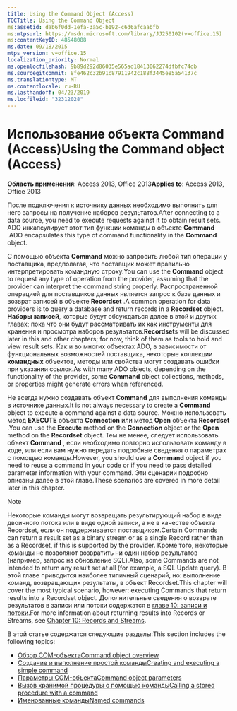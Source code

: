 ```yaml
---
title: Using the Command Object (Access)
TOCTitle: Using the Command Object
ms:assetid: dab6f0dd-1efa-3a5c-b192-c6d6afcaabfb
ms:mtpsurl: https://msdn.microsoft.com/library/JJ250102(v=office.15)
ms:contentKeyID: 48548088
ms.date: 09/18/2015
mtps_version: v=office.15
localization_priority: Normal
ms.openlocfilehash: 9b89d292d86035e565ad18413062274dfbfc74db
ms.sourcegitcommit: 8fe462c32b91c87911942c188f3445e85a54137c
ms.translationtype: MT
ms.contentlocale: ru-RU
ms.lasthandoff: 04/23/2019
ms.locfileid: "32312028"
---
```

# <a name="using-the-command-object-access"></a><span data-ttu-id="ff6b7-102">Использование объекта Command (Access)</span><span class="sxs-lookup"><span data-stu-id="ff6b7-102">Using the Command object (Access)</span></span>


<span data-ttu-id="ff6b7-103">**Область применения**: Access 2013, Office 2013</span><span class="sxs-lookup"><span data-stu-id="ff6b7-103">**Applies to**: Access 2013, Office 2013</span></span>

<span data-ttu-id="ff6b7-104">После подключения к источнику данных необходимо выполнить для него запросы на получение наборов результатов.</span><span class="sxs-lookup"><span data-stu-id="ff6b7-104">After connecting to a data source, you need to execute requests against it to obtain result sets.</span></span> <span data-ttu-id="ff6b7-105">ADO инкапсулирует этот тип функции команды в объекте **Command** .</span><span class="sxs-lookup"><span data-stu-id="ff6b7-105">ADO encapsulates this type of command functionality in the **Command** object.</span></span>

<span data-ttu-id="ff6b7-106">С помощью объекта **Command** можно запросить любой тип операции у поставщика, предполагая, что поставщик может правильно интерпретировать командную строку.</span><span class="sxs-lookup"><span data-stu-id="ff6b7-106">You can use the **Command** object to request any type of operation from the provider, assuming that the provider can interpret the command string properly.</span></span> <span data-ttu-id="ff6b7-107">Распространенной операцией для поставщиков данных является запрос к базе данных и возврат записей в объекте **Recordset** .</span><span class="sxs-lookup"><span data-stu-id="ff6b7-107">A common operation for data providers is to query a database and return records in a **Recordset** object.</span></span> <span data-ttu-id="ff6b7-108">**Наборы записей**, которые будут обсуждаться далее в этой и других главах; пока что они будут рассматривать их как инструменты для хранения и просмотра наборов результатов.</span><span class="sxs-lookup"><span data-stu-id="ff6b7-108">**Recordset**s will be discussed later in this and other chapters; for now, think of them as tools to hold and view result sets.</span></span> <span data-ttu-id="ff6b7-109">Как и во многих объектах ADO, в зависимости от функциональных возможностей поставщика, некоторые коллекции **командных** объектов, методы или свойства могут создавать ошибки при указании ссылок.</span><span class="sxs-lookup"><span data-stu-id="ff6b7-109">As with many ADO objects, depending on the functionality of the provider, some **Command** object collections, methods, or properties might generate errors when referenced.</span></span>

<span data-ttu-id="ff6b7-110">Не всегда нужно создавать объект **Command** для выполнения команды в источнике данных.</span><span class="sxs-lookup"><span data-stu-id="ff6b7-110">It is not always necessary to create a **Command** object to execute a command against a data source.</span></span> <span data-ttu-id="ff6b7-111">Можно использовать метод **EXECUTE** объекта **Connection** или метод **Open** объекта **Recordset** .</span><span class="sxs-lookup"><span data-stu-id="ff6b7-111">You can use the **Execute** method on the **Connection** object or the **Open** method on the **Recordset** object.</span></span> <span data-ttu-id="ff6b7-112">Тем не менее, следует использовать объект **Command** , если необходимо повторно использовать команду в коде, или если вам нужно передать подробные сведения о параметрах с помощью команды.</span><span class="sxs-lookup"><span data-stu-id="ff6b7-112">However, you should use a **Command** object if you need to reuse a command in your code or if you need to pass detailed parameter information with your command.</span></span> <span data-ttu-id="ff6b7-113">Эти сценарии подробно описаны далее в этой главе.</span><span class="sxs-lookup"><span data-stu-id="ff6b7-113">These scenarios are covered in more detail later in this chapter.</span></span>

> [!NOTE]
> <span data-ttu-id="ff6b7-114">Некоторые команды могут возвращать результирующий набор в виде двоичного потока или в виде одной записи, а не в качестве объекта Recordset, если он поддерживается поставщиком.</span><span class="sxs-lookup"><span data-stu-id="ff6b7-114">Certain Commands can return a result set as a binary stream or as a single Record rather than as a Recordset, if this is supported by the provider.</span></span> <span data-ttu-id="ff6b7-115">Кроме того, некоторые команды не позволяют возвратить ни один набор результатов (например, запрос на обновление SQL).</span><span class="sxs-lookup"><span data-stu-id="ff6b7-115">Also, some Commands are not intended to return any result set at all (for example, a SQL Update query).</span></span> <span data-ttu-id="ff6b7-116">В этой главе приводится наиболее типичный сценарий, но: выполнение команд, возвращающих результаты, в объект Recordset.</span><span class="sxs-lookup"><span data-stu-id="ff6b7-116">This chapter will cover the most typical scenario, however: executing Commands that return results into a Recordset object.</span></span> <span data-ttu-id="ff6b7-117">Дополнительные сведения о возврате результатов в записи или потоки содержатся в [главе 10: записи и потоки](chapter-10-records-and-streams.md).</span><span class="sxs-lookup"><span data-stu-id="ff6b7-117">For more information about returning results into Records or Streams, see [Chapter 10: Records and Streams](chapter-10-records-and-streams.md).</span></span>

<span data-ttu-id="ff6b7-118">В этой статье содержатся следующие разделы:</span><span class="sxs-lookup"><span data-stu-id="ff6b7-118">This section includes the following topics:</span></span>

- [<span data-ttu-id="ff6b7-119">Обзор COM-объекта</span><span class="sxs-lookup"><span data-stu-id="ff6b7-119">Command object overview</span></span>](command-object-overview.md)
- [<span data-ttu-id="ff6b7-120">Создание и выполнение простой команды</span><span class="sxs-lookup"><span data-stu-id="ff6b7-120">Creating and executing a simple command</span></span>](creating-and-executing-a-simple-command.md)
- [<span data-ttu-id="ff6b7-121">Параметры COM-объекта</span><span class="sxs-lookup"><span data-stu-id="ff6b7-121">Command object parameters</span></span>](command-object-parameters.md)
- [<span data-ttu-id="ff6b7-122">Вызов хранимой процедуры с помощью команды</span><span class="sxs-lookup"><span data-stu-id="ff6b7-122">Calling a stored procedure with a command</span></span>](calling-a-stored-procedure-with-a-command.md)
- [<span data-ttu-id="ff6b7-123">Именованные команды</span><span class="sxs-lookup"><span data-stu-id="ff6b7-123">Named commands</span></span>](named-commands.md)
